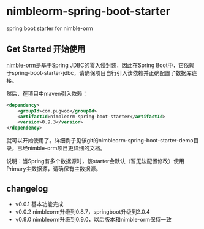 # nimbleorm-spring-boot-starter
spring boot starter for nimble-orm

## Get Started 开始使用

[nimble-orm](https://github.com/pugwoo/nimble-orm)是基于Spring JDBC的零入侵封装，因此在Spring Boot中，它依赖于spring-boot-starter-jdbc，请确保项目自行引入该依赖并正确配置了数据库连接。

然后，在项目中maven引入依赖：

```xml
<dependency>
	<groupId>com.pugwoo</groupId>
	<artifactId>nimbleorm-spring-boot-starter</artifactId>
	<version>0.9.3</version>
</dependency>
```

就可以开始使用了。详细例子见该git的nimbleorm-spring-boot-starter-demo目录，已经nimble-orm项目更详细的文档。

说明：当Spring有多个数据源时，该starter会默认（暂无法配置修改）使用Primary主数据源，请确保有主数据源。

## changelog

- v0.0.1 基本功能完成
- v0.0.2 nimbleorm升级到0.8.7，springboot升级到2.0.4
- v0.9.0 nimbleorm升级到0.9.0，以后版本和nimble-orm保持一致

